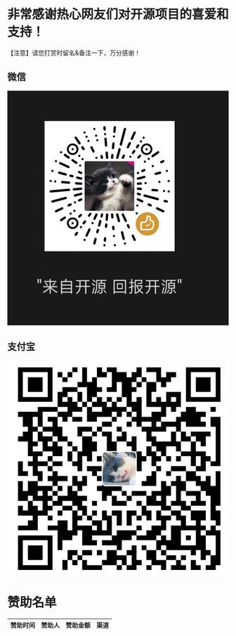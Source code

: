 # 非常感谢热心网友们对开源项目的喜爱和支持！
【注意】请您打赏时留名&备注一下，万分感谢！

## 微信
![](wechat_reward.jpg)

## 支付宝
![](alipay_reward.jpg)

# 赞助名单
|  赞助时间	   | 赞助人  |  赞助金额 | 渠道 |
|  ----  | ----  | ----  | ----  |